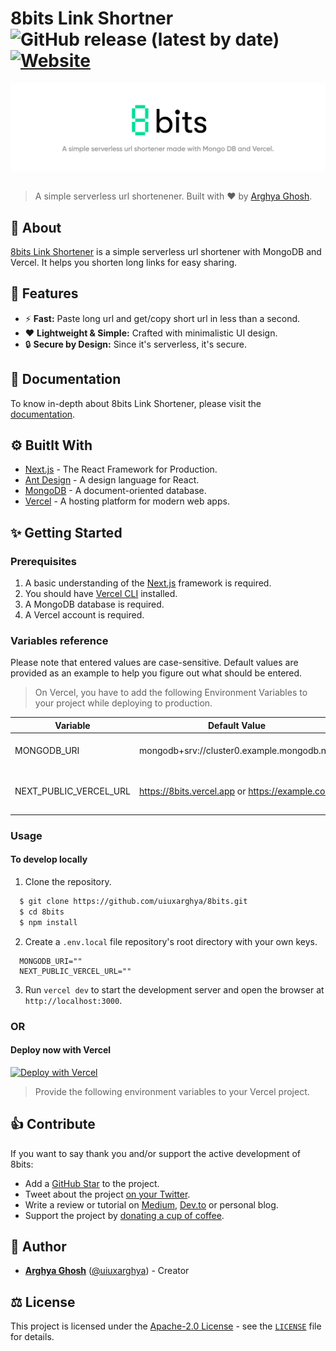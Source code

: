 # **8bits Link Shortner** &nbsp; ![GitHub release (latest by date)](https://img.shields.io/github/v/release/uiuxarghya/8bits) [![Website](https://img.shields.io/website?url=https%3A%2F%2F8bits.vercel.app&logo=data:image/png;base64,iVBORw0KGgoAAAANSUhEUgAAAA0AAAAZCAYAAADqrKTxAAAACXBIWXMAAAsTAAALEwEAmpwYAAAAAXNSR0IArs4c6QAAAARnQU1BAACxjwv8YQUAAADDSURBVHgB7ZRNDoIwEIXflHoPiInXEE+iJsbEW+gpiLgQT0K8Bv7APaCtpQV34wKjK96ieWnfl0wyMyX0KtIVAjqDkzJrzLZZawUGiHBLYm9FDBJzNqnNBaSq1koImXd8hulmwUL3YwaSy8HljdA3kO1TEzlXBzEeackmFQ6YNHsPRbvKXRapPShkIRj0WYky8cHaPVT4pC4roaUvKXBjFLFAO0Zaui0Ym/t3yPYJfsWNDvE85WxS6asdCpel9+Wvv7AXkbg7KN08dlIAAAAASUVORK5CYII=)](https://8bits.vercel.app)

<div align="center">
<img src=".github/images/banner.svg" align="center">
</div>

<br/>

> A simple serverless url shortenener.
> Built with ❤︎ by <a href="https://uiuxarghya.vercel.app">Arghya Ghosh</a>.

## **📄 About**

[8bits Link Shortener](https://8bits.vercel.app) is a simple serverless url shortener with MongoDB and Vercel. It helps you shorten long links for easy sharing.

## **🎯 Features**

- ⚡️ **Fast:** Paste long url and get/copy short url in less than a second.
- ❤️ **Lightweight & Simple:** Crafted with minimalistic UI design.
- 🔒 **Secure by Design:** Since it's serverless, it's secure.

## **📖 Documentation**

To know in-depth about 8bits Link Shortener, please visit the [documentation](https://github.com/uiuxarghya/8bits/wiki).

## **⚙️ Buitlt With**

- [Next.js](https://nextjs.org) - The React Framework
  for Production.
- [Ant Design](https://ant.design) - A design language for React.
- [MongoDB](https://www.mongodb.com/) - A document-oriented database.
- [Vercel](https://vercel.com/) - A hosting platform for modern web apps.

## **✨ Getting Started**

### **Prerequisites**

1. A basic understanding of the [Next.js](https://nextjs.org) framework is required.
2. You should have [Vercel CLI](https://vercel.com/cli) installed.
3. A MongoDB database is required.
4. A Vercel account is required.

### **Variables reference**

Please note that entered values are case-sensitive. Default values are provided as an example to help you figure out what should be entered.

> On Vercel, you have to add the following Environment Variables to your project while deploying to production.

| Variable               | Default Value                                   | Description                       |
| ---------------------- | ----------------------------------------------- | --------------------------------- |
| MONGODB_URI            | mongodb+srv://cluster0.example.mongodb.net      | MongoDB connection string.        |
| NEXT_PUBLIC_VERCEL_URL | https://8bits.vercel.app or https://example.com | Vercel URL or your custom domain. |

### **Usage**

#### **To develop locally**

1. Clone the repository.

```bash
  $ git clone https://github.com/uiuxarghya/8bits.git
  $ cd 8bits
  $ npm install
```

2. Create a `.env.local` file repository's root directory with your own keys.

```local
  MONGODB_URI=""
  NEXT_PUBLIC_VERCEL_URL=""
```

3. Run `vercel dev` to start the development server and open the browser at `http://localhost:3000`.

### **OR**

#### **Deploy now with Vercel**

[![Deploy with Vercel](https://vercel.com/button)](https://vercel.com/new/clone?repository-url=https%3A%2F%2Fgithub.com%2Fuiuxarghya%2F8bits&env=MONGODB_URI,NEXT_PUBLIC_VERCEL_URL&envDescription=Click%20on%20learn%20more%20to%20know%20more%20about%20the%20env%20variables&envLink=https%3A%2F%2Fgithub.com%2Fuiuxarghya%2F8bits%23variables-reference&project-name=8bits&repo-name=8bits&redirect-url=https%3A%2F%2Fgithub.com%2Fuiuxarghya%2F8bits&demo-title=8bits%20Link%20Shortener&demo-description=A%20simple%20serverless%20URL%20shortener%20made%20with%20Mongo%20DB%20and%20Vercel.&demo-url=https%3A%2F%2Fwww.8bits.vercel.app%2F&demo-image=https%3A%2F%2Fwww.8bits.vercel.app%2Fog.png)

> Provide the following environment variables to your Vercel project.

## **👍 Contribute**

If you want to say thank you and/or support the active development of 8bits:

- Add a [GitHub Star](https://github.com/uiuxarghya/8bits/star) to the project.
- Tweet about the project [on your Twitter](https://twitter.com/intent/tweet?text=8bits%20Link%20Shortener%20-%20A%20simple%20serverless%20URL%20shortener%20made%20with%20%40MongoDB%20and%20%40vercel.%20Designed%20to%20be%20%23simple%20%2C%20%23fast%20and%20%23secure%20with%20%23nextjs.%20%F0%9F%9A%80&url=https%3A%2F%2Fgithub.com%2Fuiuxarghya%2F8bits&via=uiuxarghya).
- Write a review or tutorial on [Medium](https://medium.com), [Dev.to](https://dev.to) or personal blog.
- Support the project by [donating a cup of coffee](https://www.buymeacoffee.com/uiuxarghya).

## **👦 Author**

- **[Arghya Ghosh](https://github.com/uiuxarghya)** ([@uiuxarghya](https://twitter.com/uiuxarghya)) - Creator

## **⚖️ License**

This project is licensed under the [Apache-2.0 License](https://opensource.org/licenses/Apache-2.0) - see the [`LICENSE`](LICENSE) file for details.
